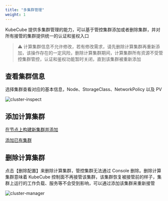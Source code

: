 ```yaml
---
title: "多集群管理"
weight: 1
---
```


KubeCube 提供多集群管理的能力，可以基于管控集群添加或者删除集群，并对所有接管的集群提供统一的认证和鉴权入口

> ⚠️ 计算集群信息不允许修改，若有修改需求，请先删除计算集群再重新添加，该操作存在的一定风险，删除计算集群期间，计算集群所有资源不受管控集群管控，认证和鉴权功能暂时关闭，直到该集群被重新添加

## 查看集群信息

选择集群查看对应的基本信息，Node、StorageClass、NetworkPolicy 以及 PV

![cluster-inspect](/imgs/user-guide/administration/k8s-cluster/multi-k8s-cluster-mgr/cluster-inspect.png)

## 添加计算集群

[在节点上构建新集群并添加](https://www.kubecube.io/docs/installation-guide/add-member-k8s/#在节点上构建新集群并添加)

[添加已有集群](https://www.kubecube.io/docs/installation-guide/add-member-k8s/#添加已有集群)

## 删除计算集群

点击【删除配置】来删除计算集群，管控集群无法通过 Console 删除。删除计算集群意味着 KubeCube 控制面不再接管该集群，该集群恢复被接管前的样子，集群上运行的工作负载、服务等不会受到影响，可以通过添加该集群来重新接管

![cluster-manager](/imgs/user-guide/administration/k8s-cluster/multi-k8s-cluster-mgr/cluster-manager.png)





